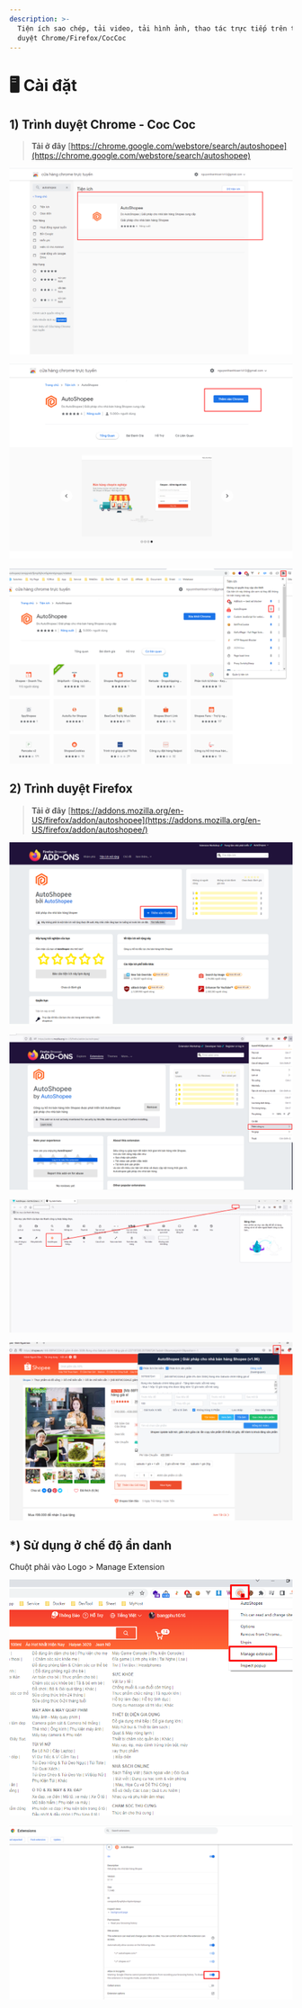 ```yaml
---
description: >-
  Tiện ích sao chép, tải video, tải hình ảnh, thao tác trực tiếp trên trình
  duyệt Chrome/Firefox/CocCoc
---
```


# 🖥 Cài đặt

## 1) Trình duyệt Chrome - Coc Coc

> **Tải ở đây** [https://chrome.google.com/webstore/search/autoshopee](https://chrome.google.com/webstore/search/autoshopee)

![Chọn Autoshopee](<../.gitbook/assets/image (1) (1) (1).png>)

![Thêm vào Chrome](<../.gitbook/assets/image (2) (1) (1).png>)

![](<../.gitbook/assets/image (3) (1) (1) (1).png>)

## 2) Trình duyệt Firefox

> **Tải ở đây** [https://addons.mozilla.org/en-US/firefox/addon/autoshopee](https://addons.mozilla.org/en-US/firefox/addon/autoshopee/)

![Bấm thêm vào FireFox](<../.gitbook/assets/image (5) (1) (1).png>)

![Thêm công cụ > Tuỳ biến thanh công cụ](<../.gitbook/assets/image (6) (1).png>)

![Kéo thả Icon AutoShopee vào vị trí bất kì](<../.gitbook/assets/image (7) (1).png>)

![Sử dụng tài khoản AutoShopee để đăng nhập](<../.gitbook/assets/image (8) (1) (1).png>)

## \*) Sử dụng ở chế độ ẩn danh

Chuột phải vào Logo > Manage Extension

![](<../.gitbook/assets/image (277).png>)

![](<../.gitbook/assets/image (302).png>)
